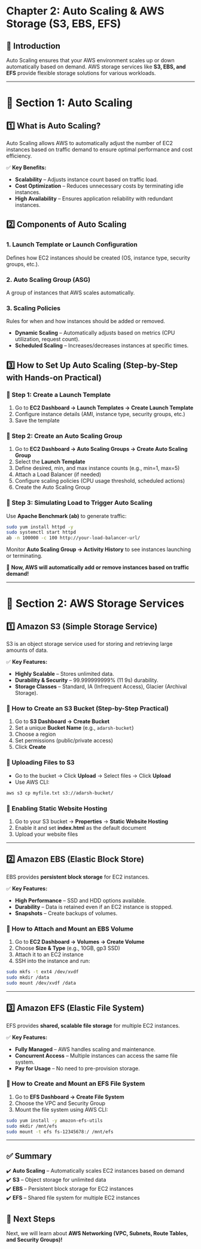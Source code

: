 # **Chapter 2: Auto Scaling & AWS Storage (S3, EBS, EFS)**

## **📌 Introduction**
Auto Scaling ensures that your AWS environment scales up or down automatically based on demand. AWS storage services like **S3, EBS, and EFS** provide flexible storage solutions for various workloads.

---

# **🔹 Section 1: Auto Scaling**

## **1️⃣ What is Auto Scaling?**
Auto Scaling allows AWS to automatically adjust the number of EC2 instances based on traffic demand to ensure optimal performance and cost efficiency.

✅ **Key Benefits:**
- **Scalability** – Adjusts instance count based on traffic load.
- **Cost Optimization** – Reduces unnecessary costs by terminating idle instances.
- **High Availability** – Ensures application reliability with redundant instances.

## **2️⃣ Components of Auto Scaling**
### **1. Launch Template or Launch Configuration**
Defines how EC2 instances should be created (OS, instance type, security groups, etc.).

### **2. Auto Scaling Group (ASG)**
A group of instances that AWS scales automatically.

### **3. Scaling Policies**
Rules for when and how instances should be added or removed.
- **Dynamic Scaling** – Automatically adjusts based on metrics (CPU utilization, request count).
- **Scheduled Scaling** – Increases/decreases instances at specific times.

## **3️⃣ How to Set Up Auto Scaling (Step-by-Step with Hands-on Practical)**
### **🔹 Step 1: Create a Launch Template**
1. Go to **EC2 Dashboard → Launch Templates → Create Launch Template**
2. Configure instance details (AMI, instance type, security groups, etc.)
3. Save the template

### **🔹 Step 2: Create an Auto Scaling Group**
1. Go to **EC2 Dashboard → Auto Scaling Groups → Create Auto Scaling Group**
2. Select the **Launch Template**
3. Define desired, min, and max instance counts (e.g., min=1, max=5)
4. Attach a Load Balancer (if needed)
5. Configure scaling policies (CPU usage threshold, scheduled actions)
6. Create the Auto Scaling Group

### **🔹 Step 3: Simulating Load to Trigger Auto Scaling**
Use **Apache Benchmark (ab)** to generate traffic:
```sh
sudo yum install httpd -y
sudo systemctl start httpd
ab -n 100000 -c 100 http://your-load-balancer-url/
```
Monitor **Auto Scaling Group → Activity History** to see instances launching or terminating.

📌 **Now, AWS will automatically add or remove instances based on traffic demand!**

---

# **🔹 Section 2: AWS Storage Services**

## **1️⃣ Amazon S3 (Simple Storage Service)**
S3 is an object storage service used for storing and retrieving large amounts of data.

✅ **Key Features:**
- **Highly Scalable** – Stores unlimited data.
- **Durability & Security** – 99.999999999% (11 9s) durability.
- **Storage Classes** – Standard, IA (Infrequent Access), Glacier (Archival Storage).

### **📌 How to Create an S3 Bucket (Step-by-Step Practical)**
1. Go to **S3 Dashboard → Create Bucket**
2. Set a unique **Bucket Name** (e.g., `adarsh-bucket`)
3. Choose a region
4. Set permissions (public/private access)
5. Click **Create**

### **📌 Uploading Files to S3**
- Go to the bucket → Click **Upload** → Select files → Click **Upload**
- Use AWS CLI:
```sh
aws s3 cp myfile.txt s3://adarsh-bucket/
```

### **📌 Enabling Static Website Hosting**
1. Go to your S3 bucket → **Properties** → **Static Website Hosting**
2. Enable it and set **index.html** as the default document
3. Upload your website files

---

## **2️⃣ Amazon EBS (Elastic Block Store)**
EBS provides **persistent block storage** for EC2 instances.

✅ **Key Features:**
- **High Performance** – SSD and HDD options available.
- **Durability** – Data is retained even if an EC2 instance is stopped.
- **Snapshots** – Create backups of volumes.

### **📌 How to Attach and Mount an EBS Volume**
1. Go to **EC2 Dashboard → Volumes → Create Volume**
2. Choose **Size & Type** (e.g., 10GB, gp3 SSD)
3. Attach it to an EC2 instance
4. SSH into the instance and run:
```sh
sudo mkfs -t ext4 /dev/xvdf
sudo mkdir /data
sudo mount /dev/xvdf /data
```

---

## **3️⃣ Amazon EFS (Elastic File System)**
EFS provides **shared, scalable file storage** for multiple EC2 instances.

✅ **Key Features:**
- **Fully Managed** – AWS handles scaling and maintenance.
- **Concurrent Access** – Multiple instances can access the same file system.
- **Pay for Usage** – No need to pre-provision storage.

### **📌 How to Create and Mount an EFS File System**
1. Go to **EFS Dashboard → Create File System**
2. Choose the VPC and Security Group
3. Mount the file system using AWS CLI:
```sh
sudo yum install -y amazon-efs-utils
sudo mkdir /mnt/efs
sudo mount -t efs fs-12345678:/ /mnt/efs
```

---

## **✅ Summary**
✔️ **Auto Scaling** – Automatically scales EC2 instances based on demand  
✔️ **S3** – Object storage for unlimited data  
✔️ **EBS** – Persistent block storage for EC2 instances  
✔️ **EFS** – Shared file system for multiple EC2 instances  

## **🚀 Next Steps**
Next, we will learn about **AWS Networking (VPC, Subnets, Route Tables, and Security Groups)!**

